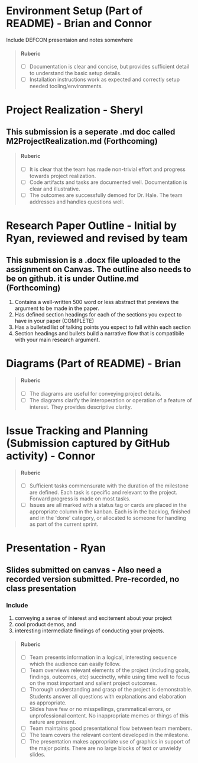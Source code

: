 # Environment Setup (Part of README)  - Brian and Connor  
Include DEFCON presentaion and notes somewhere
 > #### Ruberic  
  > - [ ] Documentation is clear and concise, but provides sufficient detail to understand the basic setup details.  
  > - [ ] Installation instructions work as expected and correctly setup needed tooling/environments.

# Project Realization  - Sheryl  
## This submission is a seperate .md doc called M2ProjectRealization.md (Forthcoming)  
> #### Ruberic  
>  - [ ] It is clear that the team has made non-trivial effort and progress towards project realization.  
>  - [ ] Code artifacts and tasks are documented well. Documentation is clear and illustrative.  
>  - [ ] The outcomes are successfully demoed for Dr. Hale. The team addresses and handles questions well.  

# Research Paper Outline  - Initial by Ryan, reviewed and revised by team  
## This submission is a .docx file uploaded to the assignment on Canvas. The outline also needs to be on github. it is under Outline.md (Forthcoming)
1) Contains a well-written 500 word or less abstract that previews the argument to be made in the paper.
2) Has defined section headings for each of the sections you expect to have in your paper (COMPLETE)
3) Has a bulleted list of talking points you expect to fall within each section
4) Section headings and bullets build a narrative flow that is compatibile with your main research argument.
   
# Diagrams (Part of README) - Brian  
 > #### Ruberic  
 > - [ ] The diagrams are useful for conveying project details.
 > - [ ] The diagrams clarify the interoperation or operation of a feature of interest. They provides descriptive clarity.

# Issue Tracking and Planning (Submission captured by GitHub activity)  - Connor  
 > #### Ruberic  
 > - [ ] Sufficient tasks commensurate with the duration of the milestone are defined. Each task is specific and relevant to the project. Forward progress is made on most tasks.
 > - [ ] Issues are all marked with a status tag or cards are placed in the appropriate column in the kanban. Each is in the backlog, finished and in the 'done' category, or allocated to someone for handling as part of the current sprint.

# Presentation  - Ryan  
## Slides submitted on canvas - Also need a recorded version submitted. Pre-recorded, no class presentation
### Include  
1) conveying a sense of interest and excitement about your project  
2) cool product demos, and  
3) interesting intermediate findings of conducting your projects.
> #### Ruberic
> - [ ] Team presents information in a logical, interesting sequence which the audience can easily follow.
> - [ ] Team overviews relevant elements of the project (including goals, findings, outcomes, etc) succinctly, while using time well to focus on the most important and salient project outcomes.
> - [ ] Thorough understanding and grasp of the project is demonstrable. Students answer all questions with explanations and elaboration as appropriate.
> - [ ] Slides have few or no misspellings, grammatical errors, or unprofessional content. No inappropriate memes or things of this nature are present.
> - [ ] Team maintains good presentational flow between team members.
> - [ ] The team covers the relevant content developed in the milestone.
> - [ ] The presentation makes appropriate use of graphics in support of the major points. There are no large blocks of text or unwieldy slides.

